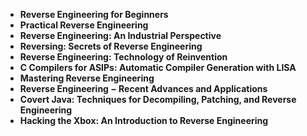 <ul>
  
 <li><b><a target="_blank" href="https://github.com/manjunath5496/Reverse-Engineering-Books/blob/master/revb(1).pdf" style="text-decoration:none;">Reverse Engineering for Beginners</a></b></li>
  
<li><b><a target="_blank" href="https://github.com/manjunath5496/Reverse-Engineering-Books/blob/master/revb(2).pdf" style="text-decoration:none;">Practical Reverse Engineering</a></b></li>

<li><b><a target="_blank" href="https://github.com/manjunath5496/Reverse-Engineering-Books/blob/master/revb(3).pdf" style="text-decoration:none;"> Reverse Engineering: An Industrial Perspective</a></b></li>
<li><b><a target="_blank" href="https://github.com/manjunath5496/Reverse-Engineering-Books/blob/master/revb(4).pdf" style="text-decoration:none;"> Reversing: Secrets of Reverse Engineering</a></b></li>
                            
  <li><b><a target="_blank" href="https://github.com/manjunath5496/Reverse-Engineering-Books/blob/master/revb(5).pdf" style="text-decoration:none;">Reverse Engineering: Technology of Reinvention</a></b></li>  
     <li><b><a target="_blank" href="https://github.com/manjunath5496/Reverse-Engineering-Books/blob/master/revb(6).pdf" style="text-decoration:none;">C Compilers for ASIPs: Automatic Compiler Generation with LISA</a></b></li>  
  
<li><b><a target="_blank" href="https://github.com/manjunath5496/Reverse-Engineering-Books/blob/master/revb(7).pdf" style="text-decoration:none;">Mastering Reverse Engineering</a></b></li>
<li><b><a target="_blank" href="https://github.com/manjunath5496/Reverse-Engineering-Books/blob/master/revb(8).pdf" style="text-decoration:none;">Reverse Engineering &minus; Recent Advances and Applications</a></b></li>
  
<li><b><a target="_blank" href="https://github.com/manjunath5496/Reverse-Engineering-Books/blob/master/revb(9).pdf" style="text-decoration:none;">Covert Java: Techniques for Decompiling, Patching, and Reverse Engineering</a></b></li>
<li><b><a target="_blank" href="https://github.com/manjunath5496/Reverse-Engineering-Books/blob/master/revb(10).pdf" style="text-decoration:none;">Hacking the Xbox: An Introduction to Reverse Engineering</a></b></li>
  

  
  

</ul>
